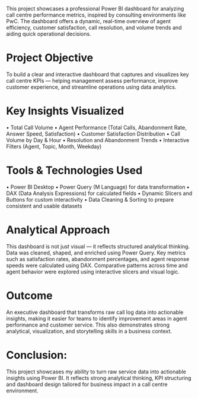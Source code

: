 
This project showcases a professional Power BI dashboard for analyzing call centre performance metrics, inspired by consulting environments like PwC. The dashboard offers a dynamic, real-time overview of agent efficiency, customer satisfaction, call resolution, and volume trends and aiding quick operational decisions.

# Project Objective
To build a clear and interactive dashboard that captures and visualizes key call centre KPIs — helping management assess performance, improve customer experience, and streamline operations using data analytics.

# Key Insights Visualized
• Total Call Volume
• Agent Performance (Total Calls, Abandonment Rate, Answer Speed, Satisfaction)
• Customer Satisfaction Distribution
• Call Volume by Day & Hour
• Resolution and Abandonment Trends
• Interactive Filters (Agent, Topic, Month, Weekday)

# Tools & Technologies Used
• Power BI Desktop
• Power Query (M Language) for data transformation
• DAX (Data Analysis Expressions) for calculated fields
• Dynamic Slicers and Buttons for custom interactivity
• Data Cleaning & Sorting to prepare consistent and usable datasets

# Analytical Approach
This dashboard is not just visual — it reflects structured analytical thinking.
Data was cleaned, shaped, and enriched using Power Query. Key metrics such as satisfaction rates, abandonment percentages, and agent response speeds were calculated using DAX. Comparative patterns across time and agent behavior were explored using interactive slicers and visual logic.

# Outcome
An executive dashboard that transforms raw call log data into actionable insights, making it easier for teams to identify improvement areas in agent performance and customer service. This also demonstrates strong analytical, visualization, and storytelling skills in a business context.

# Conclusion:
This project showcases my ability to turn raw service data into actionable insights using Power BI. It reflects strong analytical thinking, KPI structuring and dashboard design tailored for business impact in a call centre environment.



